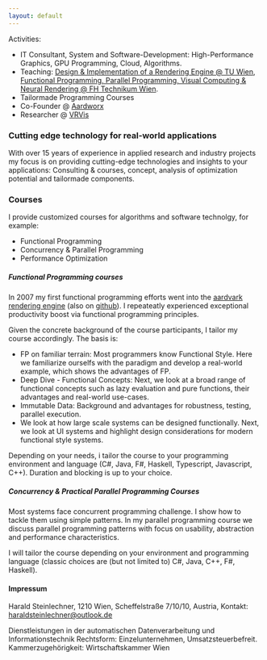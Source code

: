 ```yaml
---
layout: default
---
```


Activities: 
- IT Consultant, System and Software-Development: High-Performance Graphics, GPU Programming, Cloud, Algorithms.
- Teaching: [Design & Implementation of a Rendering Engine @ TU Wien](https://www.cg.tuwien.ac.at/courses/RendEng/VU/2023S), [Functional Programming, Parallel Programming, Visual Computing & Neural Rendering @ FH Technikum Wien](https://www.technikum-wien.at/studiengaenge/master-software-engineering/).
- Tailormade Programming Courses 
- Co-Founder @ [Aardworx](https://www.aardworx.at)
- Researcher @ [VRVis](https://www.vrvis.at)

### Cutting edge technology for real-world applications

With over 15 years of experience in applied research and industry projects my focus is on providing cutting-edge technologies and insights to your applications: Consulting & courses, concept, analysis of optimization potential and tailormade components.

### Courses

I provide customized courses for algorithms and software technolgy, for example:
 - Functional Programming
 - Concurrency & Parallel Programming
 - Performance Optimization

##### Functional Programming courses

In 2007 my first functional programming efforts went into the [aardvark rendering engine](https://aardvarkians.com/) (also on [github](https://github.com/aardvark-platform)). 
I repeateatly experienced exceptional productivity boost via functional programming principles.

Given the concrete background of the course participants, I tailor my course accordingly.
The basis is:
 - FP on familiar terrain: Most programmers know Functional Style. Here we familiarize ourselfs with the paradigm and develop a real-world example, which shows the advantages of FP.
 - Deep Dive - Functional Concepts: Next, we look at a broad range of functional concepts such as lazy evaluation and pure functions, their advantages and real-world use-cases.
 - Immutable Data: Background and advantages for robustness, testing, parallel execution.
 - We look at how large scale systems can be designed functionally. Next, we look at UI systems and highlight design considerations for modern functional style systems.

Depending on your needs, i tailor the course to your programming environment and language (C#, Java, F#, Haskell, Typescript, Javascript, C++). Duration and blocking is up to your choice.

##### Concurrency & Practical Parallel Programming Courses

Most systems face concurrent programming challenge. I show how to tackle them using simple patterns.
In my parallel programming course we discuss parallel programming patterns with focus on usability, abstraction
and performance characteristics.

I will tailor the course depending on your environment and programming language (classic choices are (but not limited to) C#, Java, C++, F#, Haskell).

#### Impressum


Harald Steinlechner, 1210 Wien, Scheffelstraße 7/10/10, Austria, Kontakt: haraldsteinlechner@outlook.de

Dienstleistungen in der automatischen Datenverarbeitung und Informationstechnik
Rechtsform: Einzelunternehmen, Umsatzsteuerbefreit.
Kammerzugehörigkeit: Wirtschaftskammer Wien